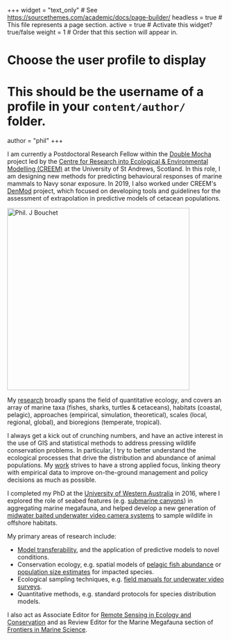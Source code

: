 +++
widget = "text_only"  # See https://sourcethemes.com/academic/docs/page-builder/
headless = true  # This file represents a page section.
active = true  # Activate this widget? true/false
weight = 1  # Order that this section will appear in.

# Choose the user profile to display
# This should be the username of a profile in your `content/author/` folder.
author = "phil"
+++

I am currently a Postdoctoral Research Fellow within the [Double Mocha](https://synergy.st-andrews.ac.uk/mocha/) project led by the [Centre for Research into Ecological & Environmental Modelling (CREEM)](https://www.creem.st-andrews.ac.uk/) at the University of St Andrews, Scotland. In this role, I am designing new methods for predicting behavioural responses of marine mammals to Navy sonar exposure. In 2019, I also worked under CREEM's [DenMod](https://synergy.st-andrews.ac.uk/denmod/) project, which focused on developing tools and guidelines for the assessment of extrapolation in predictive models of cetacean populations. 

<img src="/img/phil_bouchet.jpg" alt="Phil. J Bouchet" class="headshot" height="420"/>

My [research](/research) broadly spans the field of quantitative ecology, and covers an array of marine taxa (fishes, sharks, turtles & cetaceans), habitats (coastal, pelagic), approaches (empirical, simulation, theoretical), scales (local, regional, global), and bioregions (temperate, tropical). 

I always get a kick out of crunching numbers, and have an active interest in the use of GIS and statistical methods to address pressing wildlife conservation problems. In particular, I try to better understand the ecological processes that drive the distribution and abundance of animal populations. My [work](/publications) strives to have a strong applied focus, linking theory with empirical data to improve on-the-ground management and policy decisions as much as possible.

I completed my PhD at the [University of Western Australia](https://www.uwa.edu.au/) in 2016, where I explored the role of seabed features (e.g. [submarine canyons](http://www.pnas.org/content/114/12/3252)) in aggregating marine megafauna, and helped develop a new generation of [midwater baited underwater video camera systems](http://www.pnas.org/content/114/12/3252) to sample wildlife in offshore habitats.

My primary areas of research include:

- [Model transferability](https://www.cell.com/trends/ecology-evolution/fulltext/S0169-5347(18)30181-2), and the application of predictive models to novel conditions.
- Conservation ecology, e.g. spatial models of [pelagic fish abundance](https://onlinelibrary.wiley.com/doi/abs/10.1111/geb.12619) or [population size estimates](https://www.nature.com/articles/s41598-017-05189-0) for impacted species.
- Ecological sampling techniques, e.g. [field manuals for underwater video surveys](https://www.frontiersin.org/articles/10.3389/fmars.2019.00177/full).
- Quantitative methods, e.g. standard protocols for species distribution models.

I also act as Associate Editor for [Remote Sensing in Ecology and Conservation]( http://zslpublications.onlinelibrary.wiley.com/hub/journal/10.1002/(ISSN)2056-3485/) and as Review Editor for the Marine Megafauna section of [Frontiers in Marine Science](https://www.frontiersin.org/journals/marine-science).

